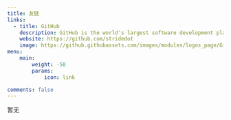 ```yaml
---
title: 友链
links:
  - title: GitHub
    description: GitHub is the world's largest software development platform.
    website: https://github.com/stridedot
    image: https://github.githubassets.com/images/modules/logos_page/GitHub-Mark.png
menu:
    main: 
        weight: -50
        params:
            icon: link

comments: false
---
```


暂无